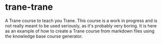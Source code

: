 # trane-trane

A Trane course to teach you Trane. This course is a work in progress and is not really meant to be
used seriously, as it's probably very boring. It is here as an example of how to create a Trane
course from markdown files using the knowledge base course generator.

